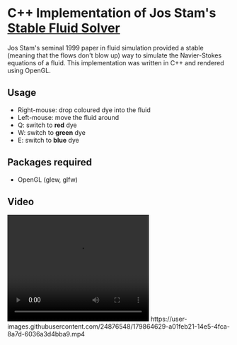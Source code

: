 # C++ Implementation of Jos Stam's [Stable Fluid Solver](http://graphics.cs.cmu.edu/nsp/course/15-464/Fall09/papers/StamFluidforGames.pdf)

Jos Stam's seminal 1999 paper in fluid simulation provided a stable (meaning that the flows don't blow up) way to simulate the Navier-Stokes equations of a fluid.
This implementation was written in C++ and rendered using OpenGL.

## Usage
- Right-mouse: drop coloured dye into the fluid
- Left-mouse: move the fluid around
- Q: switch to **red** dye
- W: switch to **green** dye
- E: switch to **blue** dye

## Packages required 
- OpenGL (glew, glfw)

## Video

<video width="320" height="240" controls>
  <source src="https://user-images.githubusercontent.com/24876548/179864629-a01feb21-14e5-4fca-8a7d-6036a3d4bba9.mp4" type="video/mp4">
</video>
https://user-images.githubusercontent.com/24876548/179864629-a01feb21-14e5-4fca-8a7d-6036a3d4bba9.mp4

